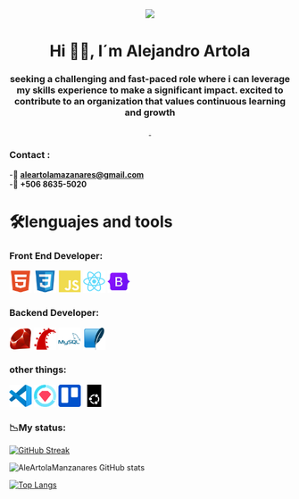 <div id="header" align="center">
    <img src="https://media.giphy.com/media/26tn33aiTi1jkl6H6/giphy.gif" width="200px">
    <h1 align="center">Hi 🖐🏻, I´m Alejandro Artola</h1>
    <h3 align="center">seeking a challenging and fast-paced role where i can leverage my 
        skills experience to make a significant impact. excited to contribute to an 
        organization that values continuous learning and growth</h3>
</div>

<div id="badges" align="center">
    <a href="https://www.linkedin.com/in/alejandro-artola-99507528b/" target="_blank">
        <img src="https://img.shields.io/badge/linkedin-Alejandro-0A66C2?style=for-the-badge&logo=linkedin" alt="">
    </a>
    <a href="https://app.netlify.com/teams/aleartolamazanares/overview" target="_blank">
        <img src="https://img.shields.io/badge/netlify-Alejandro-00C7B7?style=for-the-badge&logo=netlify" alt="">
    </a>
</div>

### Contact :

-📩 **aleartolamazanares@gmail.com**
<br/>
-📱 **+506 8635-5020**


<div id="left" >
    <h1>🛠️lenguajes and tools</h1>
    <h3>Front End Developer:</h3>
   <img src="https://github.com/devicons/devicon/blob/master/icons/html5/html5-plain.svg" alt="html5" width="40px" height="40px">
   <img src="https://github.com/devicons/devicon/blob/master/icons/css3/css3-original.svg" alt="Css3" width="40px" height="40px">
   <img src="https://github.com/devicons/devicon/blob/master/icons/javascript/javascript-plain.svg" alt="javascript" width="40px" height="40px">
   <img src="https://github.com/devicons/devicon/blob/master/icons/react/react-original.svg" alt="React" width="40px" height="40px">
   <img src="https://github.com/devicons/devicon/blob/master/icons/bootstrap/bootstrap-original.svg" alt="bootstrap" width="40px" height="40px">
   <br>
    <h3>Backend Developer:</h3>
    <img src="https://github.com/devicons/devicon/blob/master/icons/ruby/ruby-original.svg" alt="Ruby" width="40px" height="40px">
    <img src="https://github.com/devicons/devicon/blob/master/icons/rails/rails-plain.svg" alt="Rails" width="40px" height="40px">
    <img src="https://github.com/devicons/devicon/blob/master/icons/mysql/mysql-plain-wordmark.svg" alt="Mysql" width="40px" height="40px">
    <img src="https://github.com/devicons/devicon/blob/master/icons/sqlite/sqlite-original.svg" alt="Sqlite" width="40px" height="40px">
    <h3>other things:</h3>
    <img src="https://github.com/devicons/devicon/blob/master/icons/vscode/vscode-original.svg" alt="VS" width="40px" height="40px">
    <img src="https://github.com/devicons/devicon/blob/master/icons/rspec/rspec-original.svg" alt="rspec" width="40px" height="40px">
    <img src="https://github.com/devicons/devicon/blob/master/icons/trello/trello-plain.svg" alt="trello" width="40px" height="40px">
    <img src="https://github.com/devicons/devicon/blob/master/icons/ubuntu/ubuntu-plain.svg" alt="ubuntu" width="40px" height="40px">
</div>

### 📉My status:
[![GitHub Streak](https://streak-stats.demolab.com?user=AleArtolaMazanares)](https://git.io/streak-stats)

![AleArtolaManzanares GitHub stats](https://github-readme-stats.vercel.app/api?username=AleArtolaMazanares&show_icons=true&theme=radical)

[![Top Langs](https://github-readme-stats.vercel.app/api/top-langs/?username=AleArtolaMazanares)](https://github.com/anuraghazra/github-readme-stats)


